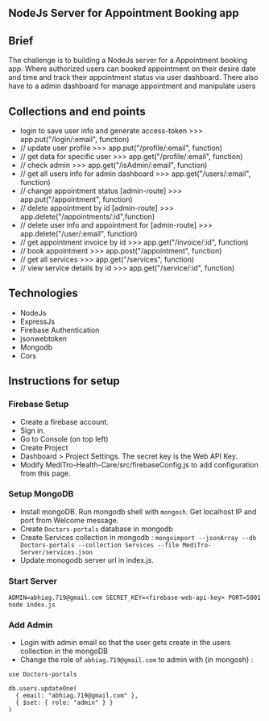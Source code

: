 ## NodeJs Server for Appointment Booking app

## Brief

The challenge is to building a NodeJs server for a Appointment booking app. Where authorized users can booked appointment on their desire date and time and track their appointment status via user dashboard. There also have to a admin dashboard for manage appointment and manipulate users

## Collections and end points

- login to save user info and generate access-token >>>
  app.put("/login/:email", function)
- // update user profile >>>
  app.put("/profile/:email", function)
- // get data for specific user >>>
  app.get("/profile/:email", function)
- // check admin >>>
  app.get("/isAdmin/:email", function)
- // get all users info for admin dashboard >>>
  app.get("/users/:email", function)
- // change appointment status [admin-route] >>>
  app.put("/appointment", function)
- // delete appointment by id [admin-route] >>>
  app.delete("/appointments/:id",function)
- // delete user info and appointment for [admin-route] >>>
  app.delete("/user/:email", function)
- // get appointment invoice by id >>>
  app.get("/invoice/:id", function)
- // book appointment >>>
  app.post("/appointment", function)
- // get all services >>>
  app.get("/services", function)
- // view service details by id >>>
  app.get("/service/:id", function)

## Technologies

- NodeJs
- ExpressJs
- Firebase Authentication
- jsonwebtoken
- Mongodb
- Cors

## Instructions for setup


### Firebase Setup

- Create a firebase account.
- Sign in.
- Go to Console (on top left)
- Create Project
- Dashboard > Project Settings. The secret key is the Web API Key.
- Modify MediTro-Health-Care/src/firebaseConfig.js to add configuration from this page.

### Setup MongoDB

- Install mongoDB. Run mongodb shell with `mongosh`. Get localhost IP and port from Welcome message. 
- Create `Doctors-portals` database in mongodb
- Create Services collection in mongodb :  `mongoimport --jsonArray --db Doctors-portals --collection Services --file MediTro-Server/services.json`
- Update monogodb server url in index.js.

### Start Server

`ADMIN=abhiag.719@gmail.com SECRET_KEY=<firebase-web-api-key> PORT=5001 node index.js`

### Add Admin

- Login with admin email so that the user gets create in the users collection in the mongoDB
- Change the role of `abhiag.719@gmail.com` to admin with (in mongosh) :

```
use Doctors-portals

db.users.updateOne(
  { email: "abhiag.719@gmail.com" },
  { $set: { role: "admin" } }
)
```

